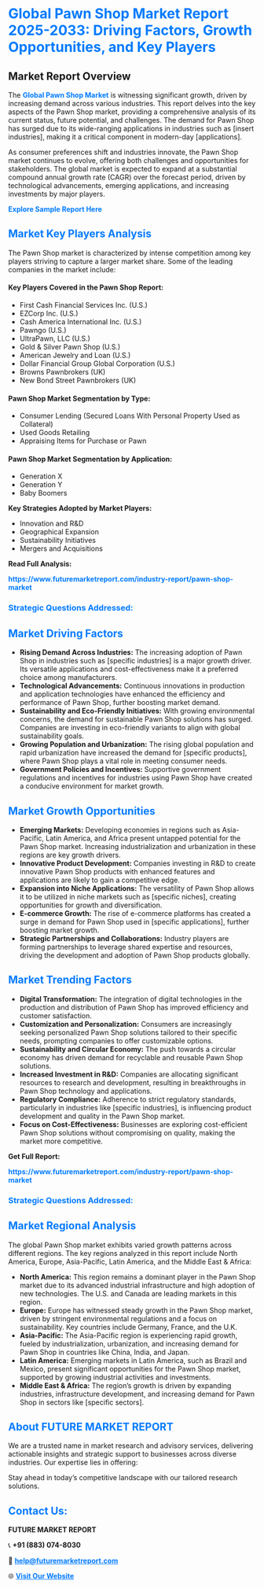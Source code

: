 <h1 style="color: #007BFF;">Global Pawn Shop Market Report 2025-2033: Driving Factors, Growth Opportunities, and Key Players</h1>

<section id="overview">
<h2>Market Report Overview</h2>
<p>The <a href="https://www.futuremarketreport.com/industry-report/pawn-shop-market" style="color: #007BFF; text-decoration: none;"><strong>Global Pawn Shop Market</strong></a> is witnessing significant growth, driven by increasing demand across various industries. This report delves into the key aspects of the Pawn Shop market, providing a comprehensive analysis of its current status, future potential, and challenges. The demand for Pawn Shop has surged due to its wide-ranging applications in industries such as [insert industries], making it a critical component in modern-day [applications].</p>
<p>As consumer preferences shift and industries innovate, the Pawn Shop market continues to evolve, offering both challenges and opportunities for stakeholders. The global market is expected to expand at a substantial compound annual growth rate (CAGR) over the forecast period, driven by technological advancements, emerging applications, and increasing investments by major players.</p>
</section>

<section id="overview">
<p><a href="https://www.futuremarketreport.com/request-sample/reportId=35372" style="color: #007BFF; text-decoration: none;"><strong>Explore Sample Report Here</strong></a></p>
</section>

<section id="key-players">
<h2 style="color: #007BFF;">Market Key Players Analysis</h2>
<p>The Pawn Shop market is characterized by intense competition among key players striving to capture a larger market share. Some of the leading companies in the market include:</p>
<h4>Key Players Covered in the Pawn Shop Report:</h4>
<ul><li>First Cash Financial Services Inc. (U.S.)</li><li>EZCorp Inc. (U.S.)</li><li>Cash America International Inc. (U.S.)</li><li>Pawngo (U.S.)</li><li>UltraPawn, LLC (U.S.)</li><li>Gold &amp; Silver Pawn Shop (U.S.)</li><li>American Jewelry and Loan (U.S.)</li><li>Dollar Financial Group Global Corporation (U.S.)</li><li>Browns Pawnbrokers (UK)</li><li>New Bond Street Pawnbrokers (UK)</li></ul>
<h4>Pawn Shop Market Segmentation by Type:</h4>
<ul><li>Consumer Lending (Secured Loans With Personal Property Used as Collateral)</li><li>Used Goods Retailing</li><li>Appraising Items for Purchase or Pawn</li></ul>

<h4>Pawn Shop Market Segmentation by Application:</h4>
<ul><li>Generation X</li><li>Generation Y</li><li>Baby Boomers</li></ul>
<p><strong>Key Strategies Adopted by Market Players:</strong></p>
<ul>
<li>Innovation and R&D</li>
<li>Geographical Expansion</li>
<li>Sustainability Initiatives</li>
<li>Mergers and Acquisitions</li>
</ul>
</section>

<section>
<p><strong>Read Full Analysis: </strong></p><a href="https://www.futuremarketreport.com/industry-report/pawn-shop-market" style="color: #007BFF; text-decoration: none;"><strong>https://www.futuremarketreport.com/industry-report/pawn-shop-market</strong></a>
<h3 style="color: #007BFF;">Strategic Questions Addressed:</h3>
</section>

<section id="driving-factors">
<h2 style="color: #007BFF;">Market Driving Factors</h2>
<ul>
<li><strong>Rising Demand Across Industries:</strong> The increasing adoption of Pawn Shop in industries such as [specific industries] is a major growth driver. Its versatile applications and cost-effectiveness make it a preferred choice among manufacturers.</li>
<li><strong>Technological Advancements:</strong> Continuous innovations in production and application technologies have enhanced the efficiency and performance of Pawn Shop, further boosting market demand.</li>
<li><strong>Sustainability and Eco-Friendly Initiatives:</strong> With growing environmental concerns, the demand for sustainable Pawn Shop solutions has surged. Companies are investing in eco-friendly variants to align with global sustainability goals.</li>
<li><strong>Growing Population and Urbanization:</strong> The rising global population and rapid urbanization have increased the demand for [specific products], where Pawn Shop plays a vital role in meeting consumer needs.</li>
<li><strong>Government Policies and Incentives:</strong> Supportive government regulations and incentives for industries using Pawn Shop have created a conducive environment for market growth.</li>
</ul>
</section>

<section id="growth-opportunities">
<h2 style="color: #007BFF;">Market Growth Opportunities</h2>
<ul>
<li><strong>Emerging Markets:</strong> Developing economies in regions such as Asia-Pacific, Latin America, and Africa present untapped potential for the Pawn Shop market. Increasing industrialization and urbanization in these regions are key growth drivers.</li>
<li><strong>Innovative Product Development:</strong> Companies investing in R&D to create innovative Pawn Shop products with enhanced features and applications are likely to gain a competitive edge.</li>
<li><strong>Expansion into Niche Applications:</strong> The versatility of Pawn Shop allows it to be utilized in niche markets such as [specific niches], creating opportunities for growth and diversification.</li>
<li><strong>E-commerce Growth:</strong> The rise of e-commerce platforms has created a surge in demand for Pawn Shop used in [specific applications], further boosting market growth.</li>
<li><strong>Strategic Partnerships and Collaborations:</strong> Industry players are forming partnerships to leverage shared expertise and resources, driving the development and adoption of Pawn Shop products globally.</li>
</ul>
</section>

<section id="trending-factors">
<h2 style="color: #007BFF;">Market Trending Factors</h2>
<ul>
<li><strong>Digital Transformation:</strong> The integration of digital technologies in the production and distribution of Pawn Shop has improved efficiency and customer satisfaction.</li>
<li><strong>Customization and Personalization:</strong> Consumers are increasingly seeking personalized Pawn Shop solutions tailored to their specific needs, prompting companies to offer customizable options.</li>
<li><strong>Sustainability and Circular Economy:</strong> The push towards a circular economy has driven demand for recyclable and reusable Pawn Shop solutions.</li>
<li><strong>Increased Investment in R&D:</strong> Companies are allocating significant resources to research and development, resulting in breakthroughs in Pawn Shop technology and applications.</li>
<li><strong>Regulatory Compliance:</strong> Adherence to strict regulatory standards, particularly in industries like [specific industries], is influencing product development and quality in the Pawn Shop market.</li>
<li><strong>Focus on Cost-Effectiveness:</strong> Businesses are exploring cost-efficient Pawn Shop solutions without compromising on quality, making the market more competitive.</li>
</ul>
</section>

<section>
<p><strong>Get Full Report: </strong></p><a href="https://www.futuremarketreport.com/industry-report/pawn-shop-market" style="color: #007BFF; text-decoration: none;"><strong>https://www.futuremarketreport.com/industry-report/pawn-shop-market</strong></a>
<h3 style="color: #007BFF;">Strategic Questions Addressed:</h3>
</section>


<section id="regional-analysis">
<h2 style="color: #007BFF;">Market Regional Analysis</h2>
<p>The global Pawn Shop market exhibits varied growth patterns across different regions. The key regions analyzed in this report include North America, Europe, Asia-Pacific, Latin America, and the Middle East & Africa:</p>
<ul>
<li><strong>North America:</strong> This region remains a dominant player in the Pawn Shop market due to its advanced industrial infrastructure and high adoption of new technologies. The U.S. and Canada are leading markets in this region.</li>
<li><strong>Europe:</strong> Europe has witnessed steady growth in the Pawn Shop market, driven by stringent environmental regulations and a focus on sustainability. Key countries include Germany, France, and the U.K.</li>
<li><strong>Asia-Pacific:</strong> The Asia-Pacific region is experiencing rapid growth, fueled by industrialization, urbanization, and increasing demand for Pawn Shop in countries like China, India, and Japan.</li>
<li><strong>Latin America:</strong> Emerging markets in Latin America, such as Brazil and Mexico, present significant opportunities for the Pawn Shop market, supported by growing industrial activities and investments.</li>
<li><strong>Middle East & Africa:</strong> The region’s growth is driven by expanding industries, infrastructure development, and increasing demand for Pawn Shop in sectors like [specific sectors].</li>
</ul>
</section>

<footer>
<h2 style="color: #007BFF;">About FUTURE MARKET REPORT</h2>
<p>We are a trusted name in market research and advisory services, delivering actionable insights and strategic support to businesses across diverse industries. Our expertise lies in offering:</p>

<p>Stay ahead in today’s competitive landscape with our tailored research solutions.</p>

<h2 style="color: #007BFF;">Contact Us:</h2>
<p><strong>FUTURE MARKET REPORT</strong></p>
<p>📞 <strong>+91 (883) 074-8030</strong></p>
<p>📧 <strong><a href="mailto:help@futuremarketreport.com" style="color: #007BFF;">help@futuremarketreport.com</a></strong></p>
<p>🌐 <strong><a href="https://www.futuremarketreport.com/" style="color: #007BFF;">Visit Our Website</a></strong></p>
</footer>